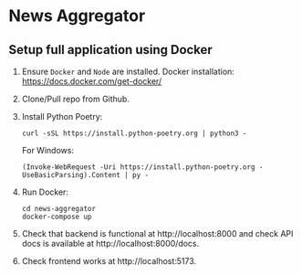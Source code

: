 # News Aggregator

## Setup full application using Docker

1. Ensure `Docker` and `Node` are installed.
   Docker installation: https://docs.docker.com/get-docker/
2. Clone/Pull repo from Github.
3. Install Python Poetry:
    ```
    curl -sSL https://install.python-poetry.org | python3 -
    ```

    For Windows:

    ```
    (Invoke-WebRequest -Uri https://install.python-poetry.org -UseBasicParsing).Content | py -
    ```


4. Run Docker:
    ```
    cd news-aggregator
    docker-compose up
    ```

5. Check that backend is functional at http://localhost:8000 and check API docs is available at http://localhost:8000/docs.

6. Check frontend works at http://localhost:5173.